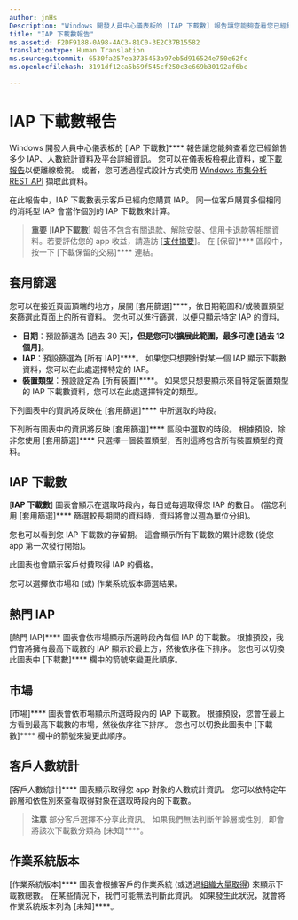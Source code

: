 ```yaml
---
author: jnHs
Description: "Windows 開發人員中心儀表板的 [IAP 下載數] 報告讓您能夠查看您已經銷售多少 IAP、人數統計資料及平台詳細資料。"
title: "IAP 下載數報告"
ms.assetid: F2DF9188-0A98-4AC3-81C0-3E2C37B15582
translationtype: Human Translation
ms.sourcegitcommit: 6530fa257ea3735453a97eb5d916524e750e62fc
ms.openlocfilehash: 3191df12ca5b59f545cf250c3e669b30192af6bc

---
```


# IAP 下載數報告


Windows 開發人員中心儀表板的 [IAP 下載數]**** 報告讓您能夠查看您已經銷售多少 IAP、人數統計資料及平台詳細資訊。 您可以在儀表板檢視此資料，或[下載報告](download-analytic-reports.md)以便離線檢視。 或者，您可透過程式設計方式使用 [Windows 市集分析 REST API](../monetize/access-analytics-data-using-windows-store-services.md) 擷取此資料。

在此報告中，IAP 下載數表示客戶已經向您購買 IAP。 同一位客戶購買多個相同的消耗型 IAP 會當作個別的 IAP 下載數來計算。

> **重要** [**IAP下載數**] 報告不包含有關退款、解除安裝、信用卡退款等相關資料。若要評估您的 app 收益，請造訪 [[支付摘要](payout-summary.md)]。 在 [保留]**** 區段中，按一下 [下載保留的交易]**** 連結。

## 套用篩選


您可以在接近頁面頂端的地方，展開 [套用篩選]****，依日期範圍和/或裝置類型來篩選此頁面上的所有資料。 您也可以進行篩選，以便只顯示特定 IAP 的資料。

-   **日期**：預設篩選為 [過去 30 天]****，但是您可以擴展此範圍，最多可達 [過去 12 個月]****。
-   **IAP**：預設篩選為 [所有 IAP]****。 如果您只想要針對某一個 IAP 顯示下載數資料，您可以在此處選擇特定的 IAP。
-   **裝置類型**：預設設定為 [所有裝置]****。 如果您只想要顯示來自特定裝置類型的 IAP 下載數資料，您可以在此處選擇特定的類型。

下列圖表中的資訊將反映在 [套用篩選]**** 中所選取的時段。

下列所有圖表中的資訊將反映 [套用篩選]**** 區段中選取的時段。 根據預設，除非您使用 [套用篩選]**** 只選擇一個裝置類型，否則這將包含所有裝置類型的資料。

## IAP 下載數


[**IAP 下載數**] 圖表會顯示在選取時段內，每日或每週取得您 IAP 的數目。 (當您利用 [套用篩選]**** 篩選較長期間的資料時，資料將會以週為單位分組)。

您也可以看到您 IAP 下載數的存留期。 這會顯示所有下載數的累計總數 (從您 app 第一次發行開始)。

此圖表也會顯示客戶付費取得 IAP 的價格。

您可以選擇依市場和 (或) 作業系統版本篩選結果。

## 熱門 IAP


[熱門 IAP]**** 圖表會依市場顯示所選時段內每個 IAP 的下載數。 根據預設，我們會將擁有最高下載數的 IAP 顯示於最上方，然後依序往下排序。 您也可以切換此圖表中 [下載數]**** 欄中的箭號來變更此順序。

## 市場


[市場]**** 圖表會依市場顯示所選時段內的 IAP 下載數。 根據預設，您會在最上方看到最高下載數的市場，然後依序往下排序。 您也可以切換此圖表中 [下載數]**** 欄中的箭號來變更此順序。

## 客戶人數統計


[客戶人數統計]**** 圖表顯示取得您 app 對象的人數統計資訊。 您可以依特定年齡層和依性別來查看取得對象在選取時段內的下載數。

> **注意** 部分客戶選擇不分享此資訊。 如果我們無法判斷年齡層或性別，即會將該次下載數分類為 [未知]****。

## 作業系統版本


[作業系統版本]**** 圖表會根據客戶的作業系統 (或透過[組織大量取得](organizational-licensing.md)) 來顯示下載數總數。 在某些情況下，我們可能無法判斷此資訊。 如果發生此狀況，就會將作業系統版本列為 [未知]****。

 

 



<!--HONumber=Jun16_HO4-->


